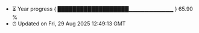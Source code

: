 - ⏳ Year progress { ███████████████████▁▁▁▁▁▁▁▁▁▁▁ } 65.90 %
- ⏰ Updated on Fri, 29 Aug 2025 12:49:13 GMT

